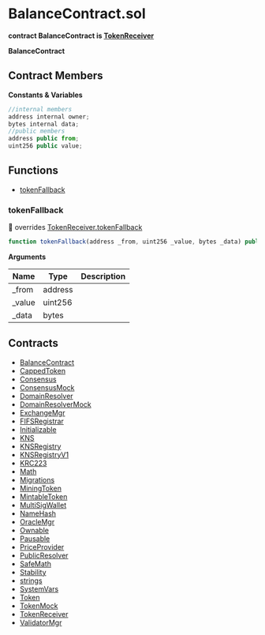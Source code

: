 ﻿# BalanceContract.sol

**contract BalanceContract is [TokenReceiver](TokenReceiver.md)**

**BalanceContract**

## Contract Members
**Constants & Variables**

```js
//internal members
address internal owner;
bytes internal data;
//public members
address public from;
uint256 public value;
```

## Functions

- [tokenFallback](#tokenfallback)

### tokenFallback

:small_red_triangle: overrides [TokenReceiver.tokenFallback](TokenReceiver.md#tokenfallback)

```js
function tokenFallback(address _from, uint256 _value, bytes _data) public
```

**Arguments**

| Name        | Type           | Description  |
| ------------- |------------- | -----|
| _from | address |  | 
| _value | uint256 |  | 
| _data | bytes |  | 

## Contracts

- [BalanceContract](BalanceContract.md)
- [CappedToken](CappedToken.md)
- [Consensus](Consensus.md)
- [ConsensusMock](ConsensusMock.md)
- [DomainResolver](DomainResolver.md)
- [DomainResolverMock](DomainResolverMock.md)
- [ExchangeMgr](ExchangeMgr.md)
- [FIFSRegistrar](FIFSRegistrar.md)
- [Initializable](Initializable.md)
- [KNS](KNS.md)
- [KNSRegistry](KNSRegistry.md)
- [KNSRegistryV1](KNSRegistryV1.md)
- [KRC223](KRC223.md)
- [Math](Math.md)
- [Migrations](Migrations.md)
- [MiningToken](MiningToken.md)
- [MintableToken](MintableToken.md)
- [MultiSigWallet](MultiSigWallet.md)
- [NameHash](NameHash.md)
- [OracleMgr](OracleMgr.md)
- [Ownable](Ownable.md)
- [Pausable](Pausable.md)
- [PriceProvider](PriceProvider.md)
- [PublicResolver](PublicResolver.md)
- [SafeMath](SafeMath.md)
- [Stability](Stability.md)
- [strings](strings.md)
- [SystemVars](SystemVars.md)
- [Token](Token.md)
- [TokenMock](TokenMock.md)
- [TokenReceiver](TokenReceiver.md)
- [ValidatorMgr](ValidatorMgr.md)
